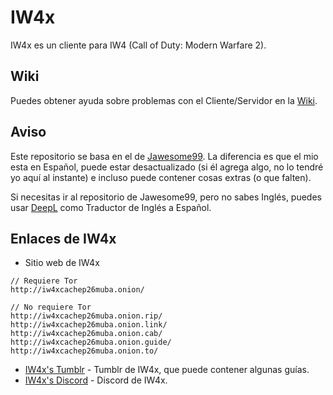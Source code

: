 # IW4x
IW4x es un cliente para IW4 (Call of Duty: Modern Warfare 2).

## Wiki
Puedes obtener ayuda sobre problemas con el Cliente/Servidor en la [Wiki](https://github.com/SoyRA/IW4x/wiki).

## Aviso
Este repositorio se basa en el de [Jawesome99](https://github.com/Jawesome99/IW4x). La diferencia es que el mio esta en Español, puede estar desactualizado (si él agrega algo, no lo tendré yo aquí al instante) e incluso puede contener cosas extras (o que falten).

Si necesitas ir al repositorio de Jawesome99, pero no sabes Inglés, puedes usar [DeepL](https://www.deepl.com/translator) como Traductor de Inglés a Español.

## Enlaces de IW4x
- Sitio web de IW4x
```
// Requiere Tor
http://iw4xcachep26muba.onion/

// No requiere Tor
http://iw4xcachep26muba.onion.rip/
http://iw4xcachep26muba.onion.link/
http://iw4xcachep26muba.onion.cab/
http://iw4xcachep26muba.onion.guide/
http://iw4xcachep26muba.onion.to/
```
- [IW4x's Tumblr](https://iw4x.tumblr.com/) - Tumblr de IW4x, que puede contener algunas guías.
- [IW4x's Discord](https://discord.gg/sKeVmR3) - Discord de IW4x.
